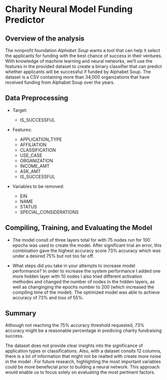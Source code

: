 # Charity Neural Model Funding Predictor

## Overview of the analysis
The nonprofit foundation *Alphabet Soup* wants a tool that can help it select the applicants for funding with the best chance of success in their ventures. With  knowledge of machine learning and neural networks, we’ll use the features in the provided dataset to create a binary classifier that can predict whether applicants will be successful if funded by Alphabet Soup. The dataset is a CSV containing more than 34,000 organizations that have received funding from Alphabet Soup over the years.

## Data Preprocessing
* Target: 
    * IS_SUCCESSFUL

* Features:
    * APPLICATION_TYPE
    * AFFILIATION
    * CLASSIFICATION
    * USE_CASE
    * ORGANIZATION
    * INCOME_AMT
    * ASK_AMT
    * IS_SUCCESSFUL

* Variables to be removed:
    * EIN
    * NAME
    * STATUS
    * SPECIAL_CONSIDERATIONS

## Compiling, Training, and Evaluating the Model
* The model consit of three layers total for with 75 nodes run for 100 epochs was used to create the model. After significant trial an error, this combination gave the highest accuracy score 73% accuracy which was under a desired 75% but not too far off.

* What steps did you take in your attempts to increase model performance?
 In order to increase the system performance I added one more hidden layer with 10 nodes  I also tried different activation methodes and changed the number of nodes in the hidden layers, as well as changinging the epochs number to 200 (which increased the compiling time of the model). The optimized model was able to achieve accuracy of 73% and loss of 55%.

## Summary

Although not reaching the 75% accuracy threshold requested, 73% accuracy might be a reasonable percentage  in predicing charity fundraising success.

The dataset does not provide clear insights into the significance of application types or classifications. Also, with a dataset consits 12 columns, there is a lot of information that might not be realted with create more noise in the model . For future research, highlighting  the most important variables could be more benefecial prior to building a neural network. This approach would enable us to focus solely on evaluating the most pertinent factors.